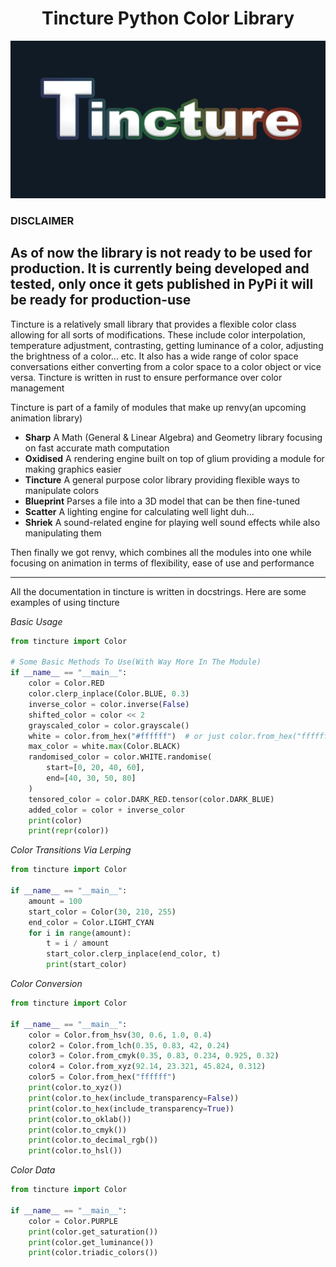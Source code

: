 <h1 style="text-align: center;">Tincture Python Color Library</h1>

![tincture](./assets/tincture_2560x1280.png)

### DISCLAIMER
As of now the library is not ready to be used for production. It is currently being developed and tested, only once it
gets published in PyPi it will be ready for production-use
---

Tincture is a relatively small library that provides a flexible color class allowing for all sorts of modifications.
These include color interpolation, temperature adjustment, contrasting, getting luminance of a color, adjusting the
brightness of a color... etc. It also has a wide range of color space conversations either converting from a color space
to a color object or vice versa. Tincture is written in rust to ensure performance over color management

Tincture is part of a family of modules that make up renvy(an upcoming animation library)
- **Sharp** A Math (General & Linear Algebra) and Geometry library focusing on fast accurate math computation
- **Oxidised** A rendering engine built on top of glium providing a module for making graphics easier
- **Tincture** A general purpose color library providing flexible ways to manipulate colors
- **Blueprint** Parses a file into a 3D model that can be then fine-tuned
- **Scatter** A lighting engine for calculating well light duh…
- **Shriek** A sound-related engine for playing well sound effects while also manipulating them

Then finally we got renvy, which combines all the modules into one while focusing on animation
in terms of flexibility, ease of use and performance

---
All the documentation in tincture is written in docstrings. Here are some examples of using tincture

_Basic Usage_

```python
from tincture import Color

# Some Basic Methods To Use(With Way More In The Module)
if __name__ == "__main__":
    color = Color.RED
    color.clerp_inplace(Color.BLUE, 0.3)
    inverse_color = color.inverse(False)
    shifted_color = color << 2
    grayscaled_color = color.grayscale()
    white = color.from_hex("#ffffff")  # or just color.from_hex("ffffff")
    max_color = white.max(Color.BLACK)
    randomised_color = color.WHITE.randomise(
        start=[0, 20, 40, 60],
        end=[40, 30, 50, 80]
    )
    tensored_color = color.DARK_RED.tensor(color.DARK_BLUE)
    added_color = color + inverse_color
    print(color)
    print(repr(color))
```

_Color Transitions Via Lerping_

```python
from tincture import Color

if __name__ == "__main__":
    amount = 100
    start_color = Color(30, 210, 255)
    end_color = Color.LIGHT_CYAN
    for i in range(amount):
        t = i / amount
        start_color.clerp_inplace(end_color, t)
        print(start_color)
```

_Color Conversion_

```python
from tincture import Color

if __name__ == "__main__":
    color = Color.from_hsv(30, 0.6, 1.0, 0.4)
    color2 = Color.from_lch(0.35, 0.83, 42, 0.24)
    color3 = Color.from_cmyk(0.35, 0.83, 0.234, 0.925, 0.32)
    color4 = Color.from_xyz(92.14, 23.321, 45.824, 0.312)
    color5 = Color.from_hex("ffffff")
    print(color.to_xyz())
    print(color.to_hex(include_transparency=False))
    print(color.to_hex(include_transparency=True))
    print(color.to_oklab())
    print(color.to_cmyk())
    print(color.to_decimal_rgb())
    print(color.to_hsl())
```

_Color Data_

```python
from tincture import Color

if __name__ == "__main__":
    color = Color.PURPLE
    print(color.get_saturation())
    print(color.get_luminance())
    print(color.triadic_colors())
```
